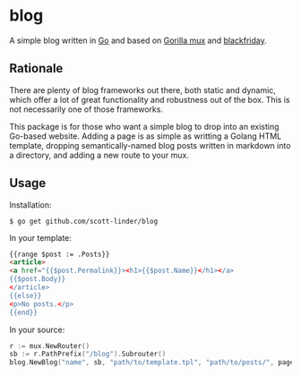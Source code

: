 # blog #

A simple blog written in [Go](http://golang.org/) and based on [Gorilla
mux](https://github.com/gorilla/mux) and
[blackfriday](https://github.com/russross/blackfriday).

## Rationale ##

There are plenty of blog frameworks out there, both static and dynamic, which
offer a lot of great functionality and robustness out of the box. This is not
necessarily one of those frameworks.

This package is for those who want a simple blog to drop into an existing 
Go-based website. Adding a page is as simple as writting a Golang HTML template,
dropping semantically-named blog posts written in markdown into a directory,
and adding a new route to your mux.

## Usage ##

Installation:
```
$ go get github.com/scott-linder/blog
```

In your template:
```HTML
{{range $post := .Posts}}
<article>
<a href="{{$post.Permalink}}><h1>{{$post.Name}}</h1></a>
{{$post.Body}}
</article>
{{else}}
<p>No posts.</p>
{{end}}
```

In your source:
```Go
r := mux.NewRouter()
sb := r.PathPrefix("/blog").Subrouter()
blog.NewBlog("name", sb, "path/to/template.tpl", "path/to/posts/", pageSize)
```

